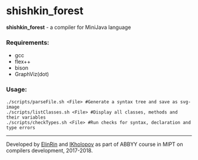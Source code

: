 # shishkin_forest 
**shishkin_forest** - a compiler for MiniJava language

### Requirements:
- gcc
- flex++
- bison
- GraphViz(dot)

### Usage:
```
./scripts/parseFile.sh <File> #Generate a syntax tree and save as svg-image
./scripts/listClasses.sh <File> #Display all classes, methods and their variables
./scripts/checkTypes.sh <File> #Run checks for syntax, declaration and type errors
```
---
Developed by [ElinRin](https://github.com/ElinRin) and [IKholopov](https://github.com/IKholopov) as part of ABBYY course in MIPT on compilers development, 2017-2018.
